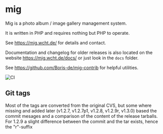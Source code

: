 # mig

Mig is a photo album / image gallery management system.

It is written in PHP and requires nothing but PHP to operate.

See https://mig.wcht.de/ for details and contact.

Documentation and changelog for older releases is also located on the website
https://mig.wcht.de/docs/ or just look in the `docs` folder.

See https://github.com/Boris-de/mig-contrib for helpful utilities.

![CI](https://github.com/Boris-de/mig/workflows/CI/badge.svg)


## Git tags

Most of the tags are converted from the original CVS, but some where missing
and added later (v1.2.7, v1.2.7p1, v1.2.8, v1.2.9r, v1.3.0) based the commit
mesages and a comparison of the content of the release tarballs. For 1.2.9 a
slight difference between the commit and the tar exists, hence the "r"-suffix
